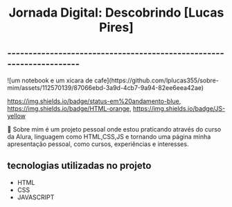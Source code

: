 <h1 align="center"> Jornada Digital: Descobrindo [Lucas Pires] </h1>
<h2>--------------------------------------------------------------------</h2>
![um notebook e um xicara de cafe](https://github.com/lplucas355/sobre-mim/assets/112570139/87066ebd-3a9d-4cb7-9a94-82ee6eea42ae)

https://img.shields.io/badge/status-em%20andamento-blue, https://img.shields.io/badge/HTML-orange, https://img.shields.io/badge/JS-yellow

:page_facing_up: Sobre mim é um projeto pessoal onde estou praticando através do curso da Alura, linguagem como HTML,CSS,JS e tornando uma página minha apresentação pessoal, como cursos, experiências e interesses.

## tecnologias utilizadas no projeto
* HTML
* CSS
* JAVASCRIPT




